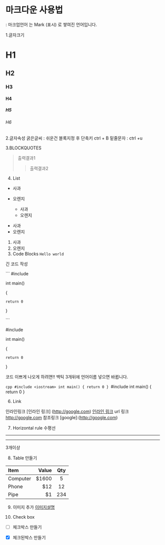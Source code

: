 # 마크다운 사용법
: 마크업언어 는 Mark (표시) 로 쌓여진 언어입니다.

1.글자크기
# H1
## H2
### H3
#### H4
##### H5
###### H6

2.글자속성
굵은글씨 : 쉬운건 블록지정 후 단축키 ctrl + B
밑줄문자 : ctrl +u

3.BLOCKQUOTES
> 출력결과1
>> 출력결과2

4. List
* 사과
* 오렌지

	+ 사과
	+ 오렌지

- 사과
- 오렌지

1. 사과
2. 오렌지
5. Code Blocks
`Hello world`

긴 코드 작성

​```
#include <iostream>

int main()

{

	return 0
 
}

​```


#include <iostream>

int main()

{

	return 0
 
}

코드 이쁘게 나오게 하려면!!
백틱 3개뒤에 언어이름 넣으면 바뀝니다.

​```cpp
#include <iostream>
int main()
{
	return 0
}
​```
#include <iostream>
int main()
{
	return 0
}

6) Link

인라인링크
[인라인 링크] (http://google.com)
[인라인 링크](http://google.com)
url 링크
<http://google.com>
참조링크
[google]:(http://google.com)

7) Horizontal rule 수평선
*** 
---
3개이상

8) Table 만들기
   
| Item     | Value | Qty   |
| :------- | ----: | :---: |
| Computer | $1600 |  5    |
| Phone    | $12   |  12   |
| Pipe     | $1    |  234  |

9) 이미지 추가
[이미지설명](https://cdn.pixabay.com/photo/2020/11/26/06/16/christmas-trees-5778006_960_720.jpg)

10) Check box
* [ ] 체크박스 만들기 
* [x] 체크된박스 만들기


